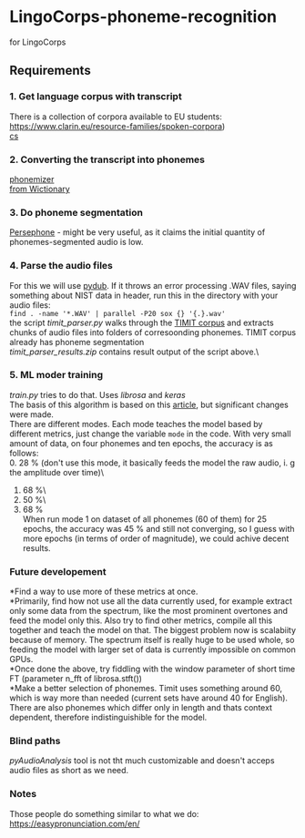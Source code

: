 # LingoCorps-phoneme-recognition
for LingoCorps

## Requirements
### 1. Get language corpus with transcript
There is a collection of corpora available to EU students: https://www.clarin.eu/resource-families/spoken-corpora) \
[cs](https://lindat.mff.cuni.cz/repository/xmlui/handle/11372/LRT-916)
### 2. Converting the transcript into phonemes
[phonemizer](https://github.com/bootphon/phonemizer)\
[from Wictionary](https://github.com/jojolebarjos/wiktionary-phoneme)
### 3. Do phoneme segmentation
[Persephone](https://persephone.readthedocs.io/en/latest/index.html) - might be very useful, as it claims the initial quantity of phonemes-segmented audio is low.
### 4. Parse the audio files
For this we will use [pydub](https://github.com/jiaaro/pydub).
If it throws an error processing .WAV files, saying something about NIST data in header, run this in the directory with your audio files:\
`find . -name '*.WAV' | parallel -P20 sox {} '{.}.wav'`\
the script _timit_parser.py_ walks through the [TIMIT corpus](http://academictorrents.com/details/34e2b78745138186976cbc27939b1b34d18bd5b3) and extracts chunks of audio files into folders of corresoonding phonemes. TIMIT corpus already has phoneme segmentation\
_timit_parser_results.zip_ contains result output of the script above.\
### 5. ML moder training
_train.py_ tries to do that. Uses _librosa_ and _keras_\
The basis of this algorithm is based on this [article](https://towardsdatascience.com/a-data-lakes-worth-of-audio-datasets-b45b88cd4ad), but significant changes were made.\
There are different modes. Each mode teaches the model based by different metrics, just change the variable `mode` in the code. With very small amount of data, on four phonemes and ten epochs, the accuracy is as follows:\
0. 28 % (don't use this mode, it basically feeds the model the raw audio, i. g the amplitude over time)\
1. 68 %\
2. 50 %\
3. 68 %\
When run mode 1 on dataset of all phonemes (60 of them) for 25 epochs, the accuracy was 45 % and still not converging, so I guess with more epochs (in terms of order of magnitude), we could achive decent results.
### Future developement
*Find a way to use more of these metrics at once.\
*Primarily, find how not use all the data currently used, for example extract only some data from the spectrum, like the most prominent overtones and feed the model only this. Also try to find other metrics, compile all this together and teach the model on that. The biggest problem now is scalabiity because of memory. The spectrum itself is really huge to be used whole, so feeding the model with larger set of data is currently impossible on common GPUs.\
*Once done the above, try fiddling with the window parameter of short time FT (parameter n_fft of librosa.stft())\
*Make a better selection of phonemes. Timit uses something around 60, which is way more than needed (current sets have around 40 for English). There are also phonemes which differ only in length and thats context dependent, therefore indistinguishible for the model.

### Blind paths
_pyAudioAnalysis_ tool is not tht much customizable and doesn't acceps audio files as short as we need.
### Notes
Those people do something similar to what we do: https://easypronunciation.com/en/
